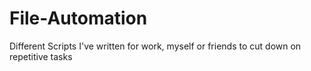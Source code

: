 # File-Automation
Different Scripts I've written for work, myself or friends to cut down on repetitive tasks
